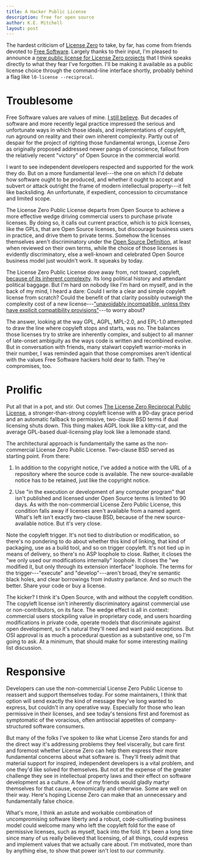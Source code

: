 ```yaml
---
title: A Hacker Public License
description: free for open source
author: K.E. Mitchell
layout: post
---
```


The hardest criticism of [License Zero](https://licensezero.com) to take, by far, has come from friends devoted to [Free Software](https://www.gnu.org/philosophy/free-sw.en.html). Largely thanks to their input, I'm pleased to announce a [new public license for License Zero projects](https://github.com/licensezero/licensezero-reciprocal-public-license/blob/master/LICENSE.mustache) that I think speaks directly to what they fear I've forgotten. I'll be making it available as a public license choice through the command-line interface shortly, probably behind a flag like `l0-license --reciprocal`.

# Troublesome

Free Software values are values of mine. [I still believe](https://writing.kemitchell.com/2016/05/13/What-Open-Source-Means.html). But decades of software and more recently legal practice impressed the serious and unfortunate ways in which those ideals, and implementations of copyleft, run aground on reality and their own inherent complexity. Partly out of despair for the project of righting those fundamental wrongs, License Zero as originally proposed addressed newer pangs of conscience, fallout from the relatively recent "victory" of Open Source in the commercial world.

I want to see independent developers respected and supported for the work they do. But on a more fundamental level---the one on which I'd debate how software ought to be produced, and whether it ought to accept and subvert or attack outright the frame of modern intellectual property---it felt like backsliding. An unfortunate, if expedient, concession to circumstance and limited scope.

The License Zero Public License departs from Open Source to achieve a more effective wedge driving commercial users to purchase private licenses. By doing so, it calls out current practice, which is to pick licenses, like the GPLs, that are Open Source licenses, but discourage business users in practice, and drive them to private terms. Somehow the licenses themselves aren't discriminatory under the [Open Source Definition](https://opensource.org/osd), at least when reviewed on their own terms, while the choice of those licenses is evidently discriminatory, else a well-known and celebrated Open Source business model just wouldn't work. It squeaks by today.

The License Zero Public License dove away from, not toward, copyleft, [because of its inherent complexity](https://medium.com/@kemitchell/null-value-aa4fd24e152b). Its long political history and attendant political baggage. But I'm hard on nobody like I'm hard on myself, and in the back of my mind, I heard a dare: Could I write a clear and simple copyleft license from scratch? Could the benefit of that clarity possibly outweigh the complexity cost of a new license---["unavoidably incompatible, unless they have explicit compatibility provisions"](https://www.gnu.org/licenses/license-compatibility.en.html)---to worry about?

The answer, looking at the way GPL, AGPL, MPL-2.0, and EPL-1.0 attempted to draw the line where copyleft stops and starts, was no. The balances those licenses try to strike are inherently complex, and subject to all manner of late-onset ambiguity as the ways code is written and recombined evolve. But in conversation with friends, many stalwart copyleft warrior-monks in their number, I was reminded again that those compromises aren't identical with the values Free Software hackers hold dear to faith. They're compromises, too.

# Prolific

Put all that in a pot, and stir. Out comes [The License Zero Reciprocal Public License](https://github.com/licensezero/licensezero-reciprocal-public-license/blob/master/LICENSE.mustache), a stronger-than-strong copyleft license with a 90-day grace period and an automatic fallback to permissive, two-clause BSD terms if dual licensing shuts down. This thing makes AGPL look like a kitty-cat, and the average GPL-based dual-licensing play look like a lemonade stand.

The architectural approach is fundamentally the same as the non-commercial License Zero Public License. Two-clause BSD served as starting point. From there:

1. In addition to the copyright notice, I've added a notice with the URL of a repository where the source code is available. The new source-available notice has to be retained, just like the copyright notice.

2. Use "in the execution or development of any computer program" that isn't published and licensed under Open Source terms is limited to 90 days. As with the non-commercial License Zero Public License, this condition falls away if licenses aren't available from a named agent. What's left isn't exactly two-clause BSD, because of the new source-available notice. But it's very close.

Note the copyleft trigger. It's not tied to distribution or modification, so there's no pondering to do about whether this kind of linking, that kind of packaging, use as a build tool, and so on trigger copyleft. It's not tied up in means of delivery, so there's no ASP loophole to close. Rather, it closes the "we only used our modifications internally" loophole. It closes the "we modified it, but only through its extension interface" loophole. The terms for the trigger---"execute" and "develop"---aren't broad, they're semantic black holes, and clear borrowings from industry parlance. And so much the better. Share your code or buy a license.

The kicker? I think it's Open Source, with and without the copyleft condition. The copyleft license isn't inherently discriminatory against commercial use or non-contributors, on its face. The wedge effect is all in context: commercial users stockpiling value in proprietary code, and users hoarding modifications in private code, operate models that discriminate against open development, so it's natural they'll need and want paid exceptions. But OSI approval is as much a procedural question as a substantive one, so I'm going to ask. At a minimum, that should make for some interesting mailing list discussion.

# Responsive

Developers can use the non-commercial License Zero Public License to reassert and support themselves today. For some maintainers, I think that option will send exactly the kind of message they've long wanted to express, but couldn't in any operative way. Especially for those who lean permissive in their licenses, and see today's tensions first and foremost as symptomatic of the voracious, often antisocial appetites of company-structured software consumers.

But many of the folks I've spoken to like what License Zero stands for and the direct way it's addressing problems they feel viscerally, but care first and foremost whether License Zero can help them express their more fundamental concerns about what software is. They'll freely admit that material support for inspired, independent developers is a vital problem, and one they'd like solved for themselves. But not at the expense of the greater challenge they see in intellectual property laws and their effect on software development as a culture. A few of my friends would gladly martyr themselves for that cause, economically and otherwise. Some are well on their way. Here's hoping License Zero can make that an unnecessary and fundamentally false choice.

What's more, I think an astute and workable combination of uncompromising software liberty and a robust, code-cultivating business model could welcome many who left the copyleft fold for the ease of permissive licenses, such as myself, back into the fold. It's been a long time since many of us really believed that licensing, of all things, could express and implement values that we actually care about. I'm motivated, more than by anything else, to show that power isn't lost to our community.
